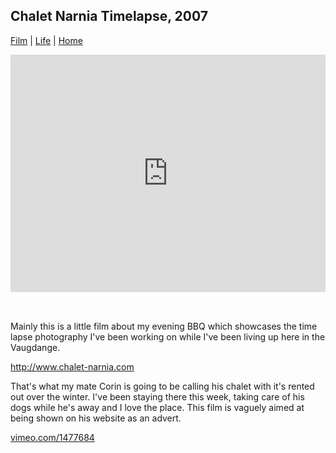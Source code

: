 ## Chalet Narnia Timelapse, 2007

[Film](./) | [Life](../) | [Home](../../..)

<div style="padding:75.4% 0 0 0;position:relative;"><iframe src="https://player.vimeo.com/video/1477684?autoplay=1&loop=1&title=0&byline=0&portrait=0" style="position:absolute;top:0;left:0;width:100%;height:100%;" frameborder="0" allow="autoplay; fullscreen" allowfullscreen></iframe></div><script src="https://player.vimeo.com/api/player.js"></script>

<div style="height: 32px"></div>

Mainly this is a little film about my evening BBQ which showcases the time lapse photography I've been working on while I've been living up here in the Vaugdange.

http://www.chalet-narnia.com

That's what my mate Corin is going to be calling his chalet with it's rented out over the winter. I've been staying there this week, taking care of his dogs while he's away and I love the place. This film is vaguely aimed at being shown on his website as an advert.

[vimeo.com/1477684](https://vimeo.com/1477684)

